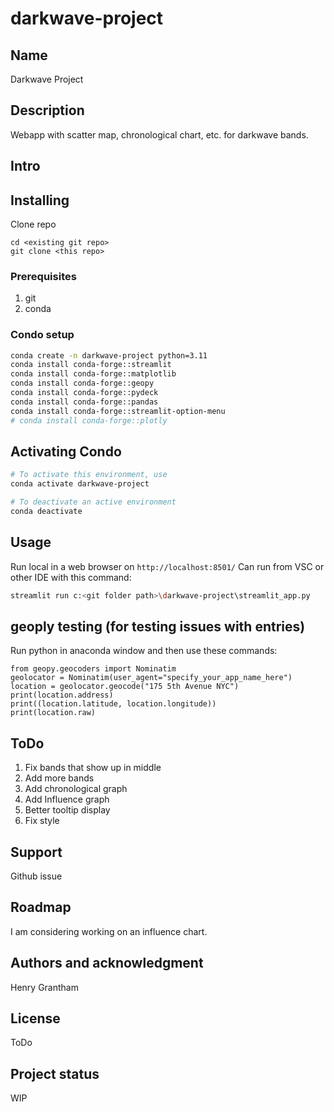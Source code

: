 # darkwave-project

## Name
Darkwave Project

## Description
Webapp with scatter map, chronological chart, etc. for darkwave bands.

## Intro

## Installing
Clone repo 
```
cd <existing git repo>
git clone <this repo>
```
### Prerequisites
1. git
2. conda

### Condo setup
```bash
conda create -n darkwave-project python=3.11
conda install conda-forge::streamlit
conda install conda-forge::matplotlib
conda install conda-forge::geopy
conda install conda-forge::pydeck
conda install conda-forge::pandas
conda install conda-forge::streamlit-option-menu
# conda install conda-forge::plotly
```

## Activating Condo
```bash
# To activate this environment, use
conda activate darkwave-project

# To deactivate an active environment
conda deactivate
```

## Usage
Run local in a web browser on `http://localhost:8501/`
Can run from VSC or other IDE with this command:
```bash
streamlit run c:<git folder path>\darkwave-project\streamlit_app.py
```







## geoply testing (for testing issues with entries)
Run python in anaconda window and then use these commands:
```
from geopy.geocoders import Nominatim
geolocator = Nominatim(user_agent="specify_your_app_name_here")
location = geolocator.geocode("175 5th Avenue NYC")
print(location.address)
print((location.latitude, location.longitude))
print(location.raw)
```

## ToDo
1. Fix bands that show up in middle
2. Add more bands
3. Add chronological graph
4. Add Influence graph
5. Better tooltip display
6. Fix style


## Support
Github issue

## Roadmap
I am considering working on an influence chart.

## Authors and acknowledgment
Henry Grantham

## License
ToDo

## Project status
WIP
